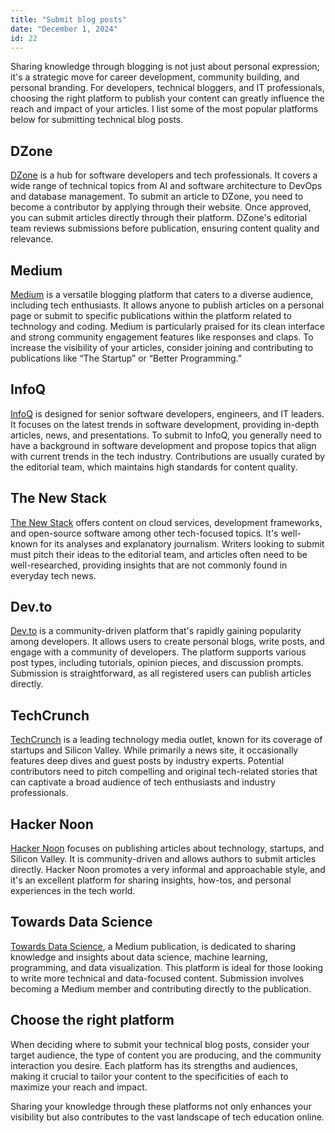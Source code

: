 ```yaml
---
title: "Submit blog posts"
date: "December 1, 2024"
id: 22
---
```


Sharing knowledge through blogging is not just about personal expression; it's a strategic move for career development, community building, and personal branding. For developers, technical bloggers, and IT professionals, choosing the right platform to publish your content can greatly influence the reach and impact of your articles. I list some of the most popular platforms below for submitting technical blog posts.

## DZone

[DZone](https://dzone.com) is a hub for software developers and tech professionals. It covers a wide range of technical topics from AI and software architecture to DevOps and database management. To submit an article to DZone, you need to become a contributor by applying through their website. Once approved, you can submit articles directly through their platform. DZone's editorial team reviews submissions before publication, ensuring content quality and relevance.

## Medium

[Medium](https://medium.com) is a versatile blogging platform that caters to a diverse audience, including tech enthusiasts. It allows anyone to publish articles on a personal page or submit to specific publications within the platform related to technology and coding. Medium is particularly praised for its clean interface and strong community engagement features like responses and claps. To increase the visibility of your articles, consider joining and contributing to publications like “The Startup” or “Better Programming.”

## InfoQ

[InfoQ](https://www.infoq.com) is designed for senior software developers, engineers, and IT leaders. It focuses on the latest trends in software development, providing in-depth articles, news, and presentations. To submit to InfoQ, you generally need to have a background in software development and propose topics that align with current trends in the tech industry. Contributions are usually curated by the editorial team, which maintains high standards for content quality.

## The New Stack

[The New Stack](https://thenewstack.io) offers content on cloud services, development frameworks, and open-source software among other tech-focused topics. It's well-known for its analyses and explanatory journalism. Writers looking to submit must pitch their ideas to the editorial team, and articles often need to be well-researched, providing insights that are not commonly found in everyday tech news.

## Dev.to

[Dev.to](https://dev.to) is a community-driven platform that's rapidly gaining popularity among developers. It allows users to create personal blogs, write posts, and engage with a community of developers. The platform supports various post types, including tutorials, opinion pieces, and discussion prompts. Submission is straightforward, as all registered users can publish articles directly.

## TechCrunch

[TechCrunch](https://techcrunch.com) is a leading technology media outlet, known for its coverage of startups and Silicon Valley. While primarily a news site, it occasionally features deep dives and guest posts by industry experts. Potential contributors need to pitch compelling and original tech-related stories that can captivate a broad audience of tech enthusiasts and industry professionals.

## Hacker Noon

[Hacker Noon](https://hackernoon.com) focuses on publishing articles about technology, startups, and Silicon Valley. It is community-driven and allows authors to submit articles directly. Hacker Noon promotes a very informal and approachable style, and it's an excellent platform for sharing insights, how-tos, and personal experiences in the tech world.

## Towards Data Science

[Towards Data Science](https://towardsdatascience.com), a Medium publication, is dedicated to sharing knowledge and insights about data science, machine learning, programming, and data visualization. This platform is ideal for those looking to write more technical and data-focused content. Submission involves becoming a Medium member and contributing directly to the publication.

## Choose the right platform

When deciding where to submit your technical blog posts, consider your target audience, the type of content you are producing, and the community interaction you desire. Each platform has its strengths and audiences, making it crucial to tailor your content to the specificities of each to maximize your reach and impact.

Sharing your knowledge through these platforms not only enhances your visibility but also contributes to the vast landscape of tech education online.
